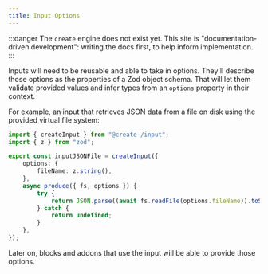 ```yaml
---
title: Input Options
---
```


:::danger
The `create` engine does not exist yet.
This site is "documentation-driven development": writing the docs first, to help inform implementation.
:::

Inputs will need to be reusable and able to take in options. They'll describe those options as the properties of a Zod object schema. That will let them validate provided values and infer types from an `options` property in their context.

For example, an input that retrieves JSON data from a file on disk using the provided virtual file system:

```ts
import { createInput } from "@create-/input";
import { z } from "zod";

export const inputJSONFile = createInput({
	options: {
		fileName: z.string(),
	},
	async produce({ fs, options }) {
		try {
			return JSON.parse((await fs.readFile(options.fileName)).toString());
		} catch {
			return undefined;
		}
	},
});
```

Later on, blocks and addons that use the input will be able to provide those options.
